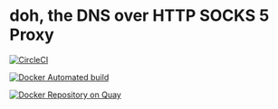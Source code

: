# doh, the DNS over HTTP SOCKS 5 Proxy

[![CircleCI](https://circleci.com/gh/JLospinoso/doh.svg?style=svg)](https://circleci.com/gh/JLospinoso/doh)

[![Docker Automated build](https://img.shields.io/docker/automated/jlospinoso/doh.svg)](https://hub.docker.com/r/jlospinoso/doh/)

[![Docker Repository on Quay](https://quay.io/repository/jlospinoso/doh/status "Docker Repository on Quay")](https://quay.io/repository/jlospinoso/doh)
